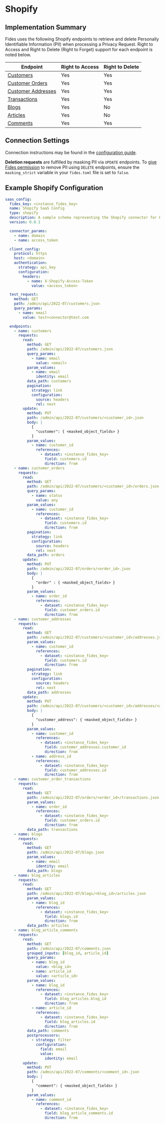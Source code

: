 
# Shopify

## Implementation Summary

Fides uses the following Shopify endpoints to retrieve and delete Personally Identifiable Information (PII) when processing a Privacy Request. Right to Access and Right to Delete (Right to Forget) support for each endpoint is noted below.

|Endpoint | Right to Access | Right to Delete |
|----|----|----|
|[Customers](https://shopify.dev/api/admin-rest/2022-01/resources/customer) | Yes | Yes |
|[Customer Orders](https://shopify.dev/api/admin-rest/2022-01/resources/customer#get-customers-customer-id-orders) | Yes | Yes |
|[Customer Addresses](https://shopify.dev/api/admin-rest/2022-01/resources/customer-address) | Yes | Yes |
|[Transactions](https://shopify.dev/api/admin-rest/2022-01/resources/transaction) | Yes | Yes |
|[Blogs](https://shopify.dev/api/admin-rest/2022-01/resources/blog) | Yes | No |
|[Articles](https://shopify.dev/api/admin-rest/2022-01/resources/article) | Yes | No |
|[Comments](https://shopify.dev/api/admin-rest/2022-01/resources/comment) | Yes | Yes |


## Connection Settings

Connection instructions may be found in the [configuration guide](../saas_config).

**Deletion requests** are fulfilled by masking PII via `UPDATE` endpoints. To [give Fides permission](../../../installation/configuration#configuration-variable-reference) to remove PII using `DELETE` endpoints, ensure the `masking_strict` variable in your `fides.toml` file is set to `false`.

## Example Shopify Configuration

```yaml
saas_config:
  fides_key: <instance_fides_key>
  name: Shopify SaaS Config
  type: shopify
  description: A sample schema representing the Shopify connector for Fides
  version: 0.0.1

  connector_params:
    - name: domain
    - name: access_token

  client_config:
    protocol: https
    host: <domain>
    authentication:
      strategy: api_key
      configuration:
        headers:
          - name: X-Shopify-Access-Token
            value: <access_token>

  test_request:
    method: GET
    path: /admin/api/2022-07/customers.json
    query_params:
      - name: email
        value: test+connector@test.com

  endpoints:
    - name: customers
      requests:
        read:
          method: GET
          path: /admin/api/2022-07/customers.json
          query_params:
            - name: email
              value: <email>
          param_values:
            - name: email
              identity: email
          data_path: customers
          pagination:
            strategy: link
            configuration:
              source: headers
              rel: next
        update:
          method: PUT
          path: /admin/api/2022-07/customers/<customer_id>.json
          body: |
            {
              "customer": { <masked_object_fields> }
            }
          param_values:
            - name: customer_id
              references:
                - dataset: <instance_fides_key>
                  field: customers.id
                  direction: from
    - name: customer_orders
      requests:
        read:
          method: GET
          path: /admin/api/2022-07/customers/<customer_id>/orders.json
          query_params:
            - name: status
              value: any
          param_values:
            - name: customer_id
              references:
                - dataset: <instance_fides_key>
                  field: customers.id
                  direction: from
          pagination:
            strategy: link
            configuration:
              source: headers
              rel: next
          data_path: orders
        update:
          method: PUT
          path: /admin/api/2022-07/orders/<order_id>.json
          body: |
            {
              "order" : { <masked_object_fields> }
            }
          param_values:
            - name: order_id
              references:
                - dataset: <instance_fides_key>
                  field: customer_orders.id
                  direction: from
    - name: customer_addresses
      requests:
        read:
          method: GET
          path: /admin/api/2022-07/customers/<customer_id>/addresses.json
          param_values:
            - name: customer_id
              references:
                - dataset: <instance_fides_key>
                  field: customers.id
                  direction: from
          pagination:
            strategy: link
            configuration:
              source: headers
              rel: next
          data_path: addresses
        update:
          method: PUT
          path: /admin/api/2022-07/customers/<customer_id>/addresses/<address_id>.json
          body: |
            {
              "customer_address": { <masked_object_fields> }
            }
          param_values:
            - name: customer_id
              references:
                - dataset: <instance_fides_key>
                  field: customer_addresses.customer_id
                  direction: from
            - name: address_id
              references:
                - dataset: <instance_fides_key>
                  field: customer_addresses.id
                  direction: from
    - name: customer_order_transactions
      requests:
        read:
          method: GET
          path: /admin/api/2022-07/orders/<order_id>/transactions.json
          param_values:
            - name: order_id
              references:
                - dataset: <instance_fides_key>
                  field: customer_orders.id
                  direction: from
          data_path: transactions
    - name: blogs
      requests:
        read:
          method: GET
          path: /admin/api/2022-07/blogs.json
          param_values:
            - name: email
              identity: email
          data_path: blogs
    - name: blog_articles
      requests:
        read:
          method: GET
          path: /admin/api/2022-07/blogs/<blog_id>/articles.json
          param_values:
            - name: blog_id
              references:
                - dataset: <instance_fides_key>
                  field: blogs.id
                  direction: from
          data_path: articles
    - name: blog_article_comments
      requests:
        read:
          method: GET
          path: /admin/api/2022-07/comments.json
          grouped_inputs: [blog_id, article_id]
          query_params:
            - name: blog_id
              value: <blog_id>
            - name: article_id
              value: <article_id>
          param_values:
            - name: blog_id
              references:
                - dataset: <instance_fides_key>
                  field: blog_articles.blog_id
                  direction: from
            - name: article_id
              references:
                - dataset: <instance_fides_key>
                  field: blog_articles.id
                  direction: from
          data_path: comments
          postprocessors:
            - strategy: filter
              configuration:
                field: email
                value:
                  identity: email
        update:
          method: PUT
          path: /admin/api/2022-07/comments/<comment_id>.json
          body: |
            {
              "comment": { <masked_object_fields> }
            }
          param_values:
            - name: comment_id
              references:
                - dataset: <instance_fides_key>
                  field: blog_article_comments.id
                  direction: from
```
